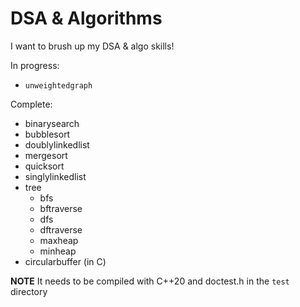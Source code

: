 # DSA & Algorithms

I want to brush up my DSA & algo skills!

In progress:

- `unweightedgraph`

Complete:

- binarysearch
- bubblesort
- doublylinkedlist
- mergesort
- quicksort
- singlylinkedlist
- tree
    - bfs
    - bftraverse
    - dfs
    - dftraverse
    - maxheap
    - minheap
- circularbuffer (in C)

**NOTE** It needs to be compiled with C++20 and doctest.h in the `test` directory
